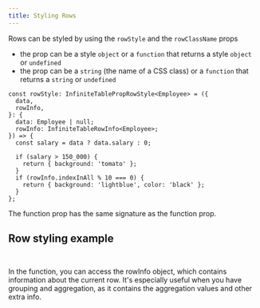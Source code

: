 ```yaml
---
title: Styling Rows
---
```


Rows can be styled by using the `rowStyle` and the `rowClassName` props

- the <PropLink name="rowStyle" /> prop can be a style `object` or a `function` that returns a style `object` or `undefined`
- the <PropLink name="rowClassName"/> prop can be a `string` (the name of a CSS class) or a `function` that returns a `string` or `undefined`

```tsx title=Defining-a-rowStyle-function
const rowStyle: InfiniteTablePropRowStyle<Employee> = ({
  data,
  rowInfo,
}: {
  data: Employee | null;
  rowInfo: InfiniteTableRowInfo<Employee>;
}) => {
  const salary = data ? data.salary : 0;

  if (salary > 150_000) {
    return { background: 'tomato' };
  }
  if (rowInfo.indexInAll % 10 === 0) {
    return { background: 'lightblue', color: 'black' };
  }
};
```

<Note>

The <PropLink name="rowClassName" /> function prop has the same signature as the <PropLink name="rowStyle" /> function prop.

</Note>

## Row styling example

<Sandpack>

```ts file=../../reference/rowStyle-example.page.tsx

```

```ts file=../../reference/rowStyle-example-columns.ts as=rowStyle-example-columns.ts

```

</Sandpack>

<Note>

In the <PropLink name="rowStyle" /> function, you can access the rowInfo object, which contains information about the current row. It's especially useful when you have grouping and aggregation, as it contains the aggregation values and other extra info.

</Note>
